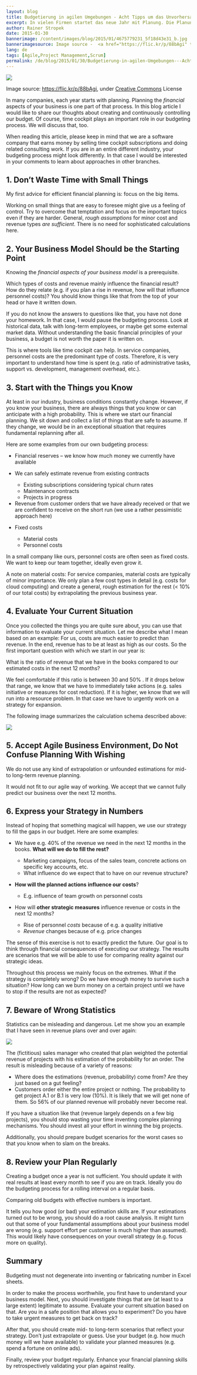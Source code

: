 ```yaml
---
layout: blog
title: Budgetierung in agilen Umgebungen - Acht Tipps um das Unvorhersagbare zu planen
excerpt: In vielen Firmen startet das neue Jahr mit Planung. Die Planung der finanziellen Aspekte sind dabei zumeist ein Teil des Prozesses. In diesem Blog-Artikel möchte ich Ihnen unseren Prozess zur Erstellung und laufende Überwachung unseres Budgets vorstellen. Natürlich spielt time cockpit in diesem Prozess bei uns eine wichtige Rolle.
author: Rainer Stropek
date: 2015-01-30
bannerimage: /content/images/blog/2015/01/4675779231_5f18d43e31_b.jpg
bannerimagesource: Image source -  <a href="https://flic.kr/p/88bAgi" target="_blank">https://flic.kr/p/88bAgi</a>, <a href="https://creativecommons.org/licenses/by-sa/2.0/" target="_blank">Creative Commons</a> License
lang: de
tags: [Agile,Project Management,Scrum]
permalink: /de/blog/2015/01/30/Budgetierung-in-agilen-Umgebungen---Acht-Tipps-um-das-Unvorhersagbare-zu-planen
---
```


<p>
  <img src="{{site.baseurl}}/content/images/blog/2015/01/4675779231_5f18d43e31_b.jpg" />
</p><p class="imageCaption">Image source: <a href="https://flic.kr/p/88bAgi" target="_blank">https://flic.kr/p/88bAgi</a>, under <a href="https://creativecommons.org/licenses/by-sa/2.0/" target="_blank">Creative Commons</a> License</p><p>In many companies, each year starts with planning. Planning the <em>financial</em> aspects of your business is one part of that process. In this blog article I would like to share our thoughts about creating and continuously controlling our budget. Of course, time cockpit plays an important role in our budgeting process. We will discuss that, too.</p><p>When reading this article, please keep in mind that we are a software company that earns money by selling time cockpit subscriptions and doing related consulting work. If you are in an entire different industry, your budgeting process might look differently. In that case I would be interested in your comments to learn about approaches in other branches.</p><h2>1. Don’t Waste Time with Small Things</h2><p class="showcase">My first advice for efficient financial planning is: focus on the big items.</p><p>Working on small things that are easy to foresee might give us a feeling of control. Try to overcome that temptation and focus on the important topics even if they are harder. General, <em>rough assumptions</em> for minor cost and revenue types <em>are sufficient</em>. There is no need for sophisticated calculations here.</p><h2>2. Your Business Model Should be the Starting Point</h2><p class="showcase">Knowing the <em>financial aspects of your business model</em> is a prerequisite.</p><p>Which types of costs and revenue mainly influence the financial result? How do they relate (e.g. if you plan a rise in revenue, how will that influence personnel costs)? You should know things like that from the top of your head or have it written down.</p><p>If you do not know the answers to questions like that, you have not done your homework. In that case, I would pause the budgeting process. Look at historical data, talk with long-term employees, or maybe get some external market data. Without understanding the basic financial principles of your business, a budget is not worth the paper it is written on.</p><p class="showcase">This is where tools like time cockpit can help. In service companies, personnel costs are the predominant type of costs. Therefore, it is very important to understand how time is spent (e.g. ratio of administrative tasks, support vs. development, management overhead, etc.).</p><h2>3. Start with the Things you Know</h2><p>At least in our industry, business conditions constantly change. However, if you know your business, there are always things that you know or can anticipate with a high probability. This is where we start our financial planning. We sit down and collect a list of things that are safe to assume. If they change, we would be in an exceptional situation that requires fundamental replanning after all.</p><p>Here are some examples from our own budgeting process:</p><ul>
  <li>Financial reserves – we know how much money we currently have available</li>
  <li>
    <p>We can safely estimate revenue from existing contracts</p>
    <ul>
      <li>Existing subscriptions considering typical churn rates</li>
      <li>Maintenance contracts</li>
      <li>Projects in progress</li>
    </ul>
  </li>
  <li>Revenue from customer orders that we have already received or that we are confident to receive on the short run (we use a rather pessimistic approach here)</li>
  <li>
    <p>Fixed costs</p>
    <ul>
      <li>Material costs</li>
      <li>Personnel costs</li>
    </ul>
  </li>
</ul><p>In a small company like ours, personnel costs are often seen as fixed costs. We want to keep our team together, ideally even grow it.<br /></p><p>A note on material costs: For service companies, material costs are typically of minor importance. We only plan a few cost types in detail (e.g. costs for cloud computing) and create a general, rough estimation for the rest (&lt; 10% of our total costs) by extrapolating the previous business year.<br /></p><h2>4. Evaluate Your Current Situation</h2><p>Once you collected the things you are quite sure about, you can use that information to evaluate your current situation. Let me describe what I mean based on an example: For us, costs are much easier to predict than revenue. In the end, revenue has to be at least as high as our costs. So the first important question with which we start in our year is:</p><p class="showcase">What is the ratio of revenue that we have in the books compared to our estimated costs in the next 12 months?</p><p>We feel comfortable if this ratio is between 30 and 50% . If it drops below that range, we know that we have to immediately take actions (e.g. sales initiative or measures for cost reduction). If it is higher, we know that we will run into a resource problem. In that case we have to urgently work on a strategy for expansion.</p><p>The following image summarizes the calculation schema described above:</p><p>
  <img src="{{site.baseurl}}/content/images/blog/2015/01/Budgeting1.png" />
</p><h2>5. Accept Agile Business Environment, Do Not Confuse Planning With Wishing</h2><p class="showcase">We do not use any kind of extrapolation or unfounded estimations for mid- to long-term revenue planning.</p><p>It would not fit to our agile way of working. We accept that we cannot fully predict our business over the next 12 months.</p><h2>6. Express your Strategy in Numbers</h2><p>Instead of hoping that something magical will happen, we use our strategy to fill the gaps in our budget. Here are some examples:</p><ul>
  <li>
    <p>We have e.g. 40% of the revenue we need in the next 12 months in the books. <strong>What will we do to fill the rest?</strong></p>
    <ul>
      <li>Marketing campaigns, focus of the sales team, concrete actions on specific key accounts, etc.</li>
      <li>What influence do we expect that to have on our revenue structure?</li>
    </ul>
  </li>
  <li>
    <p>
      <strong>How will the planned actions</strong>
      <strong>influence our costs</strong>?</p>
    <ul>
      <li>E.g. influence of team growth on personnel costs</li>
    </ul>
  </li>
  <li>
    <p>How will <strong>other strategic measures</strong> influence revenue or costs in the next 12 months?<a href="#_msocom_2"><br /></a></p>
    <ul>
      <li>Rise of personnel <em>costs</em> because of e.g. a quality initiative</li>
      <li>
        <em>Revenue</em> changes because of e.g. price changes</li>
    </ul>
  </li>
</ul><p>The sense of this exercise is not to exactly predict the future. Our goal is to think through financial consequences of executing our strategy. The results are scenarios that we will be able to use for comparing reality against our strategic ideas.</p><p class="showcase">Throughout this process we mainly focus on the extremes. What if the strategy is completely wrong? Do we have enough money to survive such a situation? How long can we burn money on a certain project until we have to stop if the results are not as expected?</p><h2>7. Beware of Wrong Statistics</h2><p>Statistics can be misleading and dangerous. Let me show you an example that I have seen in revenue plans over and over again:</p><p>
  <img src="{{site.baseurl}}/content/images/blog/2015/01/Budgeting2.png" />
</p><p>The (fictitious) sales manager who created that plan weighted the potential revenue of projects with his estimation of the probability for an order. The result is misleading because of a variety of reasons:</p><ul>
  <li>Where does the estimations (revenue, probability) come from? Are they just based on a gut feeling?</li>
  <li>Customers order either the entire project or nothing. The probability to get project A.1 or B.1 is very low (10%). It is likely that we will get none of them. So 56% of our planned revenue will probably never become real.</li>
</ul><p>If you have a situation like that (revenue largely depends on a few big projects), you should stop wasting your time inventing complex planning mechanisms. You should invest all your effort in winning the big projects.</p><p class="showcase">Additionally, you should prepare budget scenarios for the worst cases so that you know when to slam on the breaks.</p><h2>8. Review your Plan Regularly</h2><p>Creating a budget once a year is not sufficient. You should update it with real results at least every month to see if you are on track. Ideally you do the budgeting process for a rolling interval on a regular basis.</p><p class="showcase">Comparing old budgets with effective numbers is important.</p><p>It tells you how good (or bad) your estimation skills are. If your estimations turned out to be wrong, you should do a root cause analysis. It might turn out that some of your fundamental assumptions about your business model are wrong (e.g. support effort per customer is much higher than assumed). This would likely have consequences on your overall strategy (e.g. focus more on quality).</p><h2>Summary</h2><p class="showcase">Budgeting must not degenerate into inventing or fabricating number in Excel sheets.</p><p>In order to make the process worthwhile, you first have to understand your business model. Next, you should investigate things that are (at least to a large extent) legitimate to assume. Evaluate your current situation based on that. Are you in a safe position that allows you to experiment? Do you have to take urgent measures to get back on track?</p><p>After that, you should create mid- to long-term scenarios that reflect your strategy. Don’t just extrapolate or guess. Use your budget (e.g. how much money will we have available) to validate your planned measures (e.g. spend a fortune on online ads).</p><p>Finally, review your budget regularly. Enhance your financial planning skills by retrospectively validating your plan against reality.</p>